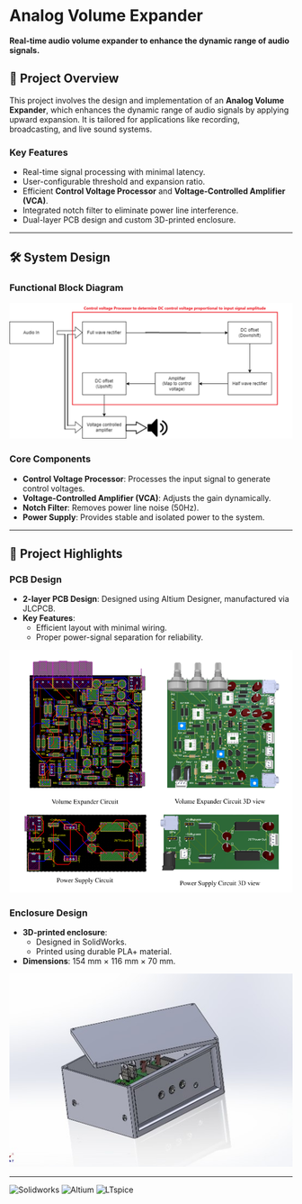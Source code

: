 # Analog Volume Expander

**Real-time audio volume expander to enhance the dynamic range of audio signals.**

## 📖 Project Overview
This project involves the design and implementation of an **Analog Volume Expander**, which enhances the dynamic range of audio signals by applying upward expansion. It is tailored for applications like recording, broadcasting, and live sound systems.

### Key Features
- Real-time signal processing with minimal latency.
- User-configurable threshold and expansion ratio.
- Efficient **Control Voltage Processor** and **Voltage-Controlled Amplifier (VCA)**.
- Integrated notch filter to eliminate power line interference.
- Dual-layer PCB design and custom 3D-printed enclosure.

---

## 🛠 System Design
### Functional Block Diagram
![Functional Diagram](images/screenshots/functional_block_diagram.png)

### Core Components
- **Control Voltage Processor**: Processes the input signal to generate control voltages.
- **Voltage-Controlled Amplifier (VCA)**: Adjusts the gain dynamically.
- **Notch Filter**: Removes power line noise (50Hz).
- **Power Supply**: Provides stable and isolated power to the system.


---

## 📸 Project Highlights
### PCB Design
- **2-layer PCB Design**: Designed using Altium Designer, manufactured via JLCPCB.
- **Key Features**:
  - Efficient layout with minimal wiring.
  - Proper power-signal separation for reliability.

![PCB Design](images/screenshots/pcb_design.png)

### Enclosure Design
- **3D-printed enclosure**:
  - Designed in SolidWorks.
  - Printed using durable PLA+ material.
- **Dimensions**: 154 mm × 116 mm × 70 mm.

![Enclosure Design](images/screenshots/enclosure_design.jpg)

---
![Solidworks](https://img.shields.io/badge/Solid_Works_-red)
![Altium](https://img.shields.io/badge/Altium_Designer_-%23A5915F?logo=altiumdesigner&logoColor=white)
![LTspice](https://img.shields.io/badge/LTspice-%230078D7?logo=analogdevices&logoColor=white)
